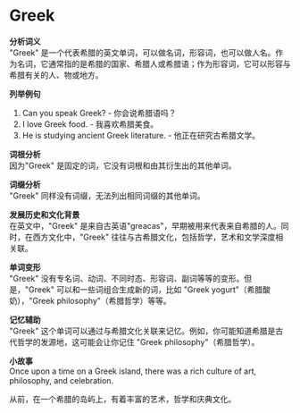 # Greek

**分析词义**  
"Greek" 是一个代表希腊的英文单词，可以做名词，形容词，也可以做人名。作为名词，它通常指的是希腊的国家、希腊人或希腊语；作为形容词，它可以形容与希腊有关的人、物或地方。

  

**列举例句**

  

1.  Can you speak Greek? - 你会说希腊语吗？
2.  I love Greek food. - 我喜欢希腊美食。
3.  He is studying ancient Greek literature. - 他正在研究古希腊文学。

  

**词根分析**  
因为"Greek" 是固定的词，它没有词根和由其衍生出的其他单词。

  

**词缀分析**  
"Greek" 同样没有词缀，无法列出相同词缀的其他单词。

  

**发展历史和文化背景**  
在英文中，"Greek" 是来自古英语"greacas"，早期被用来代表来自希腊的人。同时，在西方文化中，"Greek" 往往与古希腊文化，包括哲学，艺术和文学深度相关联。

  

**单词变形**  
"Greek" 没有专名词、动词、不同时态、形容词、副词等等的变形。但是，"Greek" 可以和一些词组合生成新的词，比如 "Greek yogurt"（希腊酸奶），"Greek philosophy"（希腊哲学）等等。

  

**记忆辅助**  
"Greek" 这个单词可以通过与希腊文化关联来记忆。例如，你可能知道希腊是古代哲学的发源地，这可能会让你记住 "Greek philosophy"（希腊哲学）。

  

**小故事**  
Once upon a time on a Greek island, there was a rich culture of art, philosophy, and celebration.

  

从前，在一个希腊的岛屿上，有着丰富的艺术，哲学和庆典文化。
